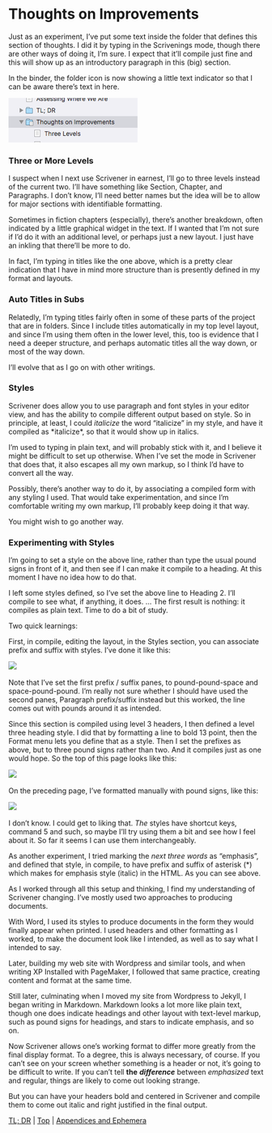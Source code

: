 # Thoughts on Improvements #


Just as an experiment, I’ve put some text inside the folder that defines this section of thoughts. I did it by typing in the Scrivenings mode, though there are other ways of doing it, I’m sure. I expect that it’ll compile just fine and this will show up as an introductory paragraph in this (big) section.

In the binder, the folder icon is now showing a little text indicator so that I can be aware there’s text in here.

![ScreenShot2018-06-23at60600AM.png](ScreenShot2018-06-23at60600AM.png)  

### Three or More Levels

I suspect when I next use Scrivener in earnest, I’ll go to three levels instead of the current two. I’ll have something like Section, Chapter, and Paragraphs. I don’t know, I’ll need better names but the idea will be to allow for major sections with identifiable formatting.

Sometimes in fiction chapters (especially), there’s another breakdown, often indicated by a little graphical widget in the text. If I wanted that I’m not sure if I’d do it with an additional level, or perhaps just a new layout. I just have an inkling that there’ll be more to do.

In fact, I’m typing in titles like the one above, which is a pretty clear indication that I have in mind more structure than is presently defined in my format and layouts.  

### Auto Titles in Subs

Relatedly, I’m typing titles fairly often in some of these parts of the project that are in folders. Since I include titles automatically in my top level layout, and since I’m using them often in the lower level, this, too is evidence that I need a deeper structure, and perhaps automatic titles all the way down, or most of the way down.

I’ll evolve that as I go on with other writings.  

### Styles

Scrivener does allow you to use paragraph and font styles in your editor view, and has the ability to compile different output based on style. So in principle, at least, I could *italicize* the word “italicize” in my style, and have it compiled as \*italicize\*, so that it would show up in italics. 

I’m used to typing in plain text, and will probably stick with it, and I believe it might be difficult to set up otherwise. When I’ve set the mode in Scrivener that does that, it also escapes all my own markup, so I think I’d have to convert all the way. 

Possibly, there’s another way to do it, by associating a compiled form with any styling I used. That would take experimentation, and since I’m comfortable writing my own markup, I’ll probably keep doing it that way.

You might wish to go another way.  

### Experimenting with Styles ###

I’m going to set a style on the above line, rather than type the usual pound signs in front of it, and then see if I can make it compile to a heading. At this moment I have no idea how to do that.

I left some styles defined, so I’ve set the above line to Heading 2. I’ll compile to see what, if anything, it does. … The first result is nothing: it compiles as plain text. Time to do a bit of study.

Two quick learnings:

First, in compile, editing the layout, in the Styles section, you can associate prefix and suffix with styles. I’ve done it like this:

![][ScreenShot2018-06-24at92104PM]

Note that I’ve set the first prefix / suffix panes, to pound-pound-space and space-pound-pound. I’m really not sure whether I should have used the second panes, Paragraph prefix/suffix instead but this worked, the line comes out with pounds around it as intended.

Since this section is compiled using level 3 headers, I then defined a level three heading style. I did that by formatting a line to bold 13 point, then the Format menu lets you define that as a style. Then I set the prefixes as above, but to three pound signs rather than two. And it compiles just as one would hope.  So the top of this page looks like this:

![][ScreenShot2018-06-24at92825PM]

On the preceding page, I’ve formatted manually with pound signs, like this:

![][ScreenShot2018-06-24at92908PM]

I don’t know. I could get to liking that. *The* styles have shortcut keys, command 5 and such, so maybe I’ll try using them a bit and see how I feel about it. So far it seems I can use them interchangeably.

As another experiment, I tried marking the *next three words* as “emphasis”, and defined that style, in compile, to have prefix and suffix of asterisk (\*) which makes for emphasis style (italic) in the HTML. As you can see above.  

As I worked through all this setup and thinking, I find my understanding of Scrivener changing. I’ve mostly used two approaches to producing documents.

With Word, I used its styles to produce documents in the form they would finally appear when printed. I used headers and other formatting as I worked, to make the document look like I intended, as well as to say what I intended to say.

Later, building my web site with Wordpress and similar tools, and when writing XP Installed with PageMaker, I followed that same practice, creating content and format at the same time.

Still later, culminating when I moved my site from Wordpress to Jekyll, I began writing in Markdown. Markdown looks a lot more like plain text, though one does indicate headings and other layout with text-level markup, such as pound signs for headings, and stars to indicate emphasis, and so on.

Now Scrivener allows one’s working format to differ more greatly from the final display format. To a degree, this is always necessary, of course. If you can’t see on your screen whether something is a header or not, it’s going to be difficult to write. If you can’t tell **the** ***difference*** between *emphasized* text and regular, things are likely to come out looking strange.

But you can have your headers bold and centered in Scrivener and compile them to come out italic and right justified in the final output. 



[TL; DR](21.html) | [Top](index.html) | [Appendices and Ephemera](23.html)




[ScreenShot2018-06-17at54341AM]: ScreenShot2018-06-17at54341AM.png

[ScreenShot2018-06-15at34845AM]: ScreenShot2018-06-15at34845AM.png

[ScreenShot2018-06-15at35655AM]: ScreenShot2018-06-15at35655AM.png

[ScreenShot2018-06-15at35933AM]: ScreenShot2018-06-15at35933AM.png

[ScreenShot2018-06-15at41513AM]: ScreenShot2018-06-15at41513AM.png

[ScreenShot2018-06-15at43151AM]: ScreenShot2018-06-15at43151AM.png

[ScreenShot2018-06-15at43300AM]: ScreenShot2018-06-15at43300AM.png

[ScreenShot2018-06-15at43419AM]: ScreenShot2018-06-15at43419AM.png

[ScreenShot2018-06-15at43550AM]: ScreenShot2018-06-15at43550AM.png

[ScreenShot2018-06-15at45351AM]: ScreenShot2018-06-15at45351AM.png

[ScreenShot2018-06-15at45543AM]: ScreenShot2018-06-15at45543AM.png

[ScreenShot2018-06-15at50722AM]: ScreenShot2018-06-15at50722AM.png

[ScreenShot2018-06-15at51250AM]: ScreenShot2018-06-15at51250AM.png

[ScreenShot2018-06-15at51454AM]: ScreenShot2018-06-15at51454AM.png

[ScreenShot2018-06-15at92421AM]: ScreenShot2018-06-15at92421AM.png

[ScreenShot2018-06-15at95953AM]: ScreenShot2018-06-15at95953AM.png

[ScreenShot2018-06-16at74710AM]: ScreenShot2018-06-16at74710AM.png

[ScreenShot2018-06-17at64119AM]: ScreenShot2018-06-17at64119AM.png

[ScreenShot2018-06-17at70530AM]: ScreenShot2018-06-17at70530AM.png

[ScreenShot2018-06-17at81328PM]: ScreenShot2018-06-17at81328PM.png

[ScreenShot2018-06-18at94526AM]: ScreenShot2018-06-18at94526AM.png

[ScreenShot2018-06-19at80328PM]: ScreenShot2018-06-19at80328PM.png

[ScreenShot2018-06-22at101952AM]: ScreenShot2018-06-22at101952AM.png

[ScreenShot2018-06-22at102316AM]: ScreenShot2018-06-22at102316AM.png

[ScreenShot2018-06-22at103031AM]: ScreenShot2018-06-22at103031AM.png

[ScreenShot2018-06-22at103054AM]: ScreenShot2018-06-22at103054AM.png

[ScreenShot2018-06-22at103500AM]: ScreenShot2018-06-22at103500AM.png

[ScreenShot2018-06-22at104957AM]: ScreenShot2018-06-22at104957AM.png

[ScreenShot2018-06-22at110544AM]: ScreenShot2018-06-22at110544AM.png

[ScreenShot2018-06-23at52634AM]: ScreenShot2018-06-23at52634AM.png

[ScreenShot2018-06-24at92104PM]: ScreenShot2018-06-24at92104PM.png

[ScreenShot2018-06-24at92825PM]: ScreenShot2018-06-24at92825PM.png

[ScreenShot2018-06-24at92908PM]: ScreenShot2018-06-24at92908PM.png

[ScreenShot2018-06-17at60628AM]: ScreenShot2018-06-17at60628AM.png

